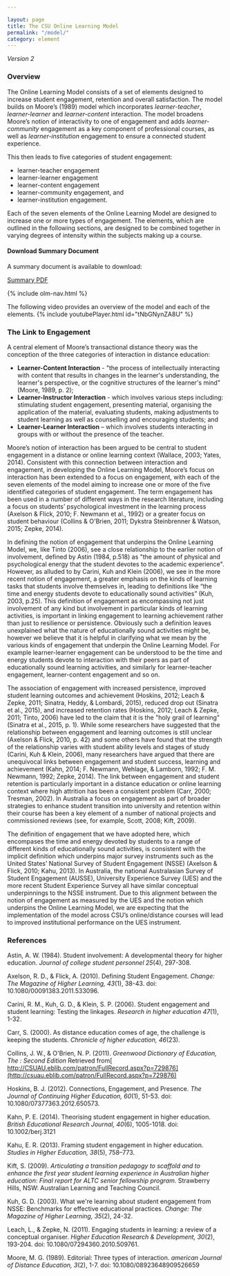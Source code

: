 ```yaml
---

layout: page
title: The CSU Online Learning Model
permalink: "/model/"
category: element
--- 
```


*Version 2*

### Overview

The Online Learning Model consists of a set of elements designed to increase student engagement, retention and overall satisfaction. The model builds on Moore’s (1989) model which incorporates *learner-teacher*, *learner-learner* and *learner-content* interaction. The model broadens Moore’s notion of interactivity to one of engagement and adds *learner-community* engagement as a key component of professional courses, as well as *learner-institution* engagement to ensure a connected student experience.

This then leads to five categories of student engagement:

- learner-teacher engagement
- learner-learner engagement
- learner-content engagement
- learner-community engagement, and
- learner-institution engagement.

Each of the seven elements of the Online Learning Model are designed to increase one or more types of engagement. The elements, which are outlined in the following sections, are designed to be combined together in varying degrees of intensity within the subjects making up a course.

<div class="row u-release extra-bottom-padding ">
    <div class="container center">
    <h4 class="">Download Summary Document</h4>
    <p>A summary document is available to download:</p>
    <div class="offset-by-four four columns">
    <a href="{{ site.baseurl }}/documents/OLM-V2-A4.pdf" class="mixer-button orange-bg">Summary PDF</a></div>
    </div>
</div>

{% include olm-nav.html %}

<div class="container extra-bottom-padding">
<div class="offset-by-two eight columns">
The following video provides an overview of the model and each of the elements.
{% include youtubePlayer.html id="tNbGNynZA8U" %}
</div>
</div>

### The Link to Engagement

A central element of Moore’s transactional distance theory was the conception of the three categories of interaction in distance education:

- **Learner-Content Interaction** - "the process of intellectually interacting with content that results in changes in the learner's understanding, the learner's perspective, or the cognitive structures of the learner's mind" (Moore, 1989, p. 2);
- **Learner-Instructor Interaction** - which involves various steps including: stimulating student engagement, presenting material, organising the application of the material, evaluating students, making adjustments to student learning as well as counselling and encouraging students; and
- **Learner-Learner Interaction** – which involves students interacting in groups with or without the presence of the teacher.

Moore’s notion of interaction has been argued to be central to student engagement in a distance or online learning context (Wallace, 2003; Yates, 2014). Consistent with this connection between interaction and engagement, in developing the Online Learning Model, Moore’s focus on interaction has been extended to a focus on engagement, with each of the seven elements of the model aiming to increase one or more of the five identified categories of student engagement.  The term engagement has been used in a number of different ways in the research literature, including a focus on students’ psychological investment in the learning process (Axelson & Flick, 2010; F. Newmann et al., 1992) or a greater focus on student behaviour (Collins & O'Brien, 2011; Dykstra Steinbrenner & Watson, 2015; Zepke, 2014). 

In defining the notion of engagement that underpins the Online Learning Model, we, like Tinto (2006), see a close relationship to the earlier notion of involvement, defined by Astin (1984, p.518) as "the amount of physical and psychological energy that the student devotes to the academic experience". However, as alluded to by Carini, Kuh and Klein (2006), we see in the more recent notion of engagement, a greater emphasis on the kinds of learning tasks that students involve themselves in, leading to definitions like “the time and energy students devote to educationally sound activities” (Kuh, 2003, p.25). This definition of engagement as encompassing not just involvement of any kind but involvement in particular kinds of learning activities, is important in linking engagement to learning achievement rather than just to resilience or persistence. Obviously such a definition leaves unexplained what the nature of educationally sound activities might be, however we believe that it is helpful in clarifying what we mean by the various kinds of engagement that underpin the Online Learning Model. For example learner-learner engagement can be understood to be the time and energy students devote to interaction with their peers as part of educationally sound learning activities, and similarly for learner-teacher engagement, learner-content engagement and so on.

The association of engagement with increased persistence, improved student learning outcomes and achievement (Hoskins, 2012; Leach & Zepke, 2011; Sinatra, Heddy, & Lombardi, 2015), reduced drop out (Sinatra et al., 2015), and increased retention rates (Hoskins, 2012; Leach & Zepke, 2011; Tinto, 2006) have led to the claim that it is the "holy grail of learning" (Sinatra et al., 2015, p. 1). While some researchers have suggested that the relationship between engagement and learning outcomes is still unclear (Axelson & Flick, 2010, p. 42) and some others have found that the strength of the relationship varies with student ability levels and stages of study (Carini, Kuh & Klein, 2006), many researchers have argued that there are unequivocal links between engagement and student success, learning and achievement (Kahn, 2014; F. Newmann, Wehlage, & Lamborn, 1992; F. M. Newmann, 1992; Zepke, 2014). The link between engagement and student retention is particularly important in a distance education or online learning context where high attrition has been a consistent problem (Carr, 2000; Tresman, 2002). In Australia a focus on engagement as part of broader strategies to enhance student transition into university and retention within their course has been a key element of a number of national projects and commissioned reviews (see, for example, Scott, 2008; Kift, 2009). 

The definition of engagement that we have adopted here, which encompases the time and energy devoted by students to a range of different kinds of educationally sound activities, is consistent with the implicit definition which underpins major survey instruments such as the United States’ National Survey of Student Engagement (NSSE) (Axelson & Flick, 2010; Kahu, 2013). In Australia, the national Australasian Survey of Student Engagement (AUSSE), University Experience Survey (UES) and the more recent Student Experience Survey all have similar conceptual underpinnings to the NSSE instrument. Due to this alignment between the notion of engagement as measured by the UES and the notion which underpins the Online Learning Model, we are expecting that the implementation of the model across CSU’s online/distance courses will lead to improved institutional performance on the UES instrument. 

### References

<div class="apa-ref extra-bottom-padding" markdown="1">

Astin, A. W. (1984). Student involvement: A developmental theory for higher education. *Journal of college student personnel 25*(4), 297-308.

Axelson, R. D., & Flick, A. (2010). Defining Student Engagement. *Change: The Magazine of Higher Learning, 43*(1), 38-43. doi: 10.1080/00091383.2011.533096.

Carini, R. M., Kuh, G. D., & Klein, S. P. (2006). Student engagement and student learning: Testing the linkages. *Research in higher education 47*(1), 1-32.

Carr, S. (2000). As distance education comes of age, the challenge is keeping the students. *Chronicle of higher education, 46*(23).

Collins, J. W., & O'Brien, N. P. (2011). *Greenwood Dictionary of Education, The : Second Edition*  Retrieved from[ http://CSUAU.eblib.com/patron/FullRecord.aspx?p=729876](http://csuau.eblib.com/patron/FullRecord.aspx?p=729876)

Hoskins, B. J. (2012). Connections, Engagement, and Presence. *The Journal of Continuing Higher Education, 60*(1), 51-53. doi: 10.1080/07377363.2012.650573.

Kahn, P. E. (2014). Theorising student engagement in higher education. *British Educational Research Journal, 40*(6), 1005-1018. doi: 10.1002/berj.3121

Kahu, E. R. (2013). Framing student engagement in higher education. *Studies in Higher Education, 38*(5), 758–773.

Kift, S. (2009). *Articulating a transition pedagogy to scaffold and to enhance the first year student learning experience in Australian higher education: Final report for ALTC senior fellowship program*. Strawberry Hills, NSW: Australian Learning and Teaching Council.

Kuh, G. D. (2003). What we're learning about student engagement from NSSE: Benchmarks for effective educational practices. *Change: The Magazine of Higher Learning, 35*(2), 24-32.

Leach, L., & Zepke, N. (2011). Engaging students in learning: a review of a conceptual organiser. *Higher Education Research & Development, 30*(2), 193-204. doi: 10.1080/07294360.2010.509761.

Moore, M. G. (1989). Editorial: Three types of interaction. *american Journal of Distance Education, 3*(2), 1-7. doi: 10.1080/08923648909526659

</div>

